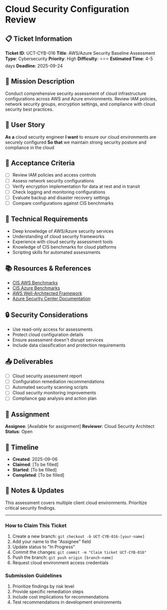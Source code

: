 # Cloud Security Configuration Review

## 📋 Ticket Information

**Ticket ID**: UCT-CYB-016
**Title**: AWS/Azure Security Baseline Assessment
**Type**: Cybersecurity
**Priority**: High
**Difficulty**: ⭐⭐⭐
**Estimated Time**: 4-5 days
**Deadline**: 2025-09-24

## 🎯 Mission Description

Conduct comprehensive security assessment of cloud infrastructure configurations across AWS and Azure environments. Review IAM policies, network security groups, encryption settings, and compliance with cloud security best practices.

## 👤 User Story

**As a** cloud security engineer
**I want** to ensure our cloud environments are securely configured
**So that** we maintain strong security posture and compliance in the cloud

## 📝 Acceptance Criteria

- [ ] Review IAM policies and access controls
- [ ] Assess network security configurations
- [ ] Verify encryption implementation for data at rest and in transit
- [ ] Check logging and monitoring configurations
- [ ] Evaluate backup and disaster recovery settings
- [ ] Compare configurations against CIS benchmarks

## 🔧 Technical Requirements

- Deep knowledge of AWS/Azure security services
- Understanding of cloud security frameworks
- Experience with cloud security assessment tools
- Knowledge of CIS benchmarks for cloud platforms
- Scripting skills for automated assessments

## 📚 Resources & References

- [CIS AWS Benchmarks](https://www.cisecurity.org/cis-benchmarks/)
- [CIS Azure Benchmarks](https://www.cisecurity.org/cis-benchmarks/)
- [AWS Well-Architected Framework](https://aws.amazon.com/architecture/well-architected/)
- [Azure Security Center Documentation](https://docs.microsoft.com/en-us/azure/security-center/)

## 🔒 Security Considerations

- Use read-only access for assessments
- Protect cloud configuration details
- Ensure assessment doesn't disrupt services
- Include data classification and protection requirements

## 📤 Deliverables

- [ ] Cloud security assessment report
- [ ] Configuration remediation recommendations
- [ ] Automated security scanning scripts
- [ ] Cloud security monitoring improvements
- [ ] Compliance gap analysis and action plan

## 👥 Assignment

**Assignee**: [Available for assignment]
**Reviewer**: Cloud Security Architect
**Status**: Open

## 📅 Timeline

- **Created**: 2025-09-06
- **Claimed**: [To be filled]
- **Started**: [To be filled]
- **Completed**: [To be filled]

## 💬 Notes & Updates

This assessment covers multiple client cloud environments. Prioritize critical security findings.

---

### How to Claim This Ticket

1. Create a new branch: `git checkout -b UCT-CYB-016-[your-name]`
2. Add your name to the "Assignee" field
3. Update status to "In Progress"
4. Commit the changes: `git commit -m "Claim ticket UCT-CYB-016"`
5. Push the branch: `git push origin [branch-name]`
6. Request cloud environment access credentials

### Submission Guidelines

1. Prioritize findings by risk level
2. Provide specific remediation steps
3. Include cost implications for recommendations
4. Test recommendations in development environments
